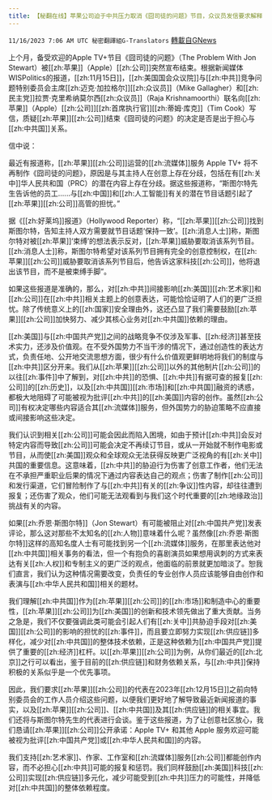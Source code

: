 ```yaml
---
title: 【秘翻在线】苹果公司迫于中共压力取消《囧司徒的问题》节目，众议员发信要求解释
---
```

`11/16/2023 7:06 AM UTC 秘密翻譯組G-Translators` [轉載自GNews](https://gnews.org/articles/1982538)

上个月，备受欢迎的Apple TV+节目《囧司徒的问题》（The Problem With Jon Stewart）被[[zh:苹果]]（Apple）[[zh:公司]]突然宣布结束。根据新闻媒体WISPolitics的报道，[[zh:11月15日]]，[[zh:美国国会众议院]]与[[zh:中共]]竞争问题特别委员会主席[[zh:迈克·加拉格尔]][[zh:众议员]]（Mike Gallagher）和[[zh:民主党]]拉贾·克里希纳莫尔西[[zh:众议员]]（Raja Krishnamoorthi）联名向[[zh:苹果]]（Apple）[[zh:公司]][[zh:首席执行官]][[zh:蒂姆·库克]]（Tim Cook）写信，质疑[[zh:苹果]][[zh:公司]]结束《囧司徒的问题》的决定是否是出于担心与[[zh:中共国]]关系。

信中说：

最近有报道称，[[zh:苹果]][[zh:公司]]运营的[[zh:流媒体]]服务 Apple TV+ 将不再制作《囧司徒的问题》，原因是与其主持人在创意上存在分歧，包括在有[[zh:关中]]华人民共和国（PRC）的潜在内容上存在分歧。据这些报道称，“斯图尔特先生告诉他的员工......与[[zh:中国]]和[[zh:人工智能]]有关的潜在节目话题引起了[[zh:苹果]][[zh:公司]]高管的担忧。”

据《[[zh:好莱坞]]报道》（Hollywood Reporter）称，“[[zh:苹果]][[zh:公司]]找到斯图尔特，告知主持人双方需要就节目话题‘保持一致’。[[zh:消息人士]]称，斯图尔特对被[[zh:苹果]]‘束缚’的想法表示反对，[[zh:苹果]]威胁要取消该系列节目。[[zh:消息人士]]称，斯图尔特希望对该系列节目拥有完全的创意控制权，在[[zh:苹果]][[zh:公司]]威胁要取消该系列节目后，他告诉这家科技[[zh:公司]]，他将退出该节目，而不是被束缚手脚”。

如果这些报道是准确的，那么，对[[zh:中共]]间接影响[[zh:美国]][[zh:艺术家]]和[[zh:公司]]在[[zh:中共]]相关主题上的创意表达，可能恰恰证明了人们的更广泛担忧。除了传统意义上的[[zh:国家]]安全理由外，这还凸显了我们需要鼓励[[zh:苹果]][[zh:公司]]加快努力、减少其核心业务对[[zh:中共国]]依赖的理由。

[[zh:美国]]与[[zh:中国共产党]]之间的战略竞争不仅涉及军事、[[zh:经济]]甚至技术实力，还涉及价值观。在不受外国势力不当干涉的情况下，通过创造性的表达方式，负责任地、公开地交流思想方面，很少有什么价值观更鲜明地将我们的制度与[[zh:中共]]区分开来。我们从[[zh:苹果]][[zh:公司]]以外的其他制片[[zh:公司]]的以往[[zh:事件]]中了解到，对[[zh:中共]]的恐惧、[[zh:中共]]有据可查的报复[[zh:公司]]的[[zh:历史]]，以及[[zh:中共国]][[zh:市场]]和[[zh:中共国]]融资的诱惑，都极大地阻碍了可能被视为批评[[zh:中共]]的[[zh:美国]]内容的创作。虽然[[zh:公司]]有权决定哪些内容适合其[[zh:流媒体]]服务，但外国势力的胁迫策略不应直接或间接影响这些决定。

我们认识到相关[[zh:公司]]可能会因此而陷入困境，如由于预计[[zh:中共]]会反对特定内容而导致[[zh:公司]]可能会决定不再续订节目，或从一开始就不制作电影或节目，从而使[[zh:美国]]观众和全球观众无法获得反映更广泛视角的有[[zh:关中]]共国的重要信息。这意味着，[[zh:中共]]的胁迫行为伤害了创意工作者，他们无法在不承担严重职业后果的情况下通过内容表达自己的观点；伤害了制作[[zh:公司]]和发行渠道，它们冒险制作了与[[zh:中共]]有关的[[zh:争议]]性内容，却往往遭到报复；还伤害了观众，他们可能无法观看到与我们这个时代重要的[[zh:地缘政治]]挑战有关的内容。

如果[[zh:乔恩·斯图尔特]]（Jon Stewart）有可能被阻止对[[zh:中国共产党]]发表评论，那么这对那些不太知名的[[zh:人物]]意味着什么呢？虽然像[[zh:乔恩·斯图尔特]]这样的高知名度人士有可能找到另一个[[zh:流媒体]]服务，在那里表达他对[[zh:中共国]]相关事务的看法，但一个有抱负的喜剧演员如果想用讽刺的方式来表达有关[[zh:人权]]和专制主义的更广泛的观点，他面临的前景就更加暗淡了。恕我们直言，我们认为这种情况需要改变，负责任的专业创作人员应该能够自由创作和表演与[[zh:中华人民共和国]]相关的题材。

我们理解[[zh:中共国]]作为[[zh:苹果]][[zh:公司]]的[[zh:市场]]和制造中心的重要性，[[zh:苹果]][[zh:公司]]为[[zh:美国]]的创新和技术领先做出了重大贡献。当务之急是，我们不仅要强调此类可能会引起人们有[[zh:关中]]共胁迫手段对[[zh:美国]][[zh:公司]]的影响的担忧的[[zh:事件]]，而且要立即努力实现[[zh:供应链]]多样化，减少对[[zh:中共国]]的整体技术依赖，正是这种依赖为[[zh:中国共产党]]提供了重要的[[zh:经济]]杠杆。以[[zh:苹果]][[zh:公司]]为例，从你们最近的[[zh:北京]]之行可以看出，鉴于目前的[[zh:供应链]]和财务依赖关系，与[[zh:中共]]保持积极的关系似乎是一个优先事项。

因此，我们要求[[zh:苹果]][[zh:公司]]的代表在2023年[[zh:12月15日]]之前向特别委员会的工作人员介绍这些问题，以便我们更好地了解导致最近新闻报道的事实，以及[[zh:苹果]][[zh:公司]]、[[zh:中共国]]及其[[zh:供应链]]的相关事宜。我们还将与斯图尔特先生的代表进行会谈。鉴于这些报道，为了让创意社区放心，我们恳请[[zh:苹果]][[zh:公司]]公开承诺：Apple TV+ 和其他 Apple 服务欢迎可能被视为批评[[zh:中国共产党]]或[[zh:中华人民共和国]]的内容。

我们支持[[zh:艺术家]]、作家、工作室和[[zh:流媒体]]服务[[zh:公司]]都能创作内容，而不必担心[[zh:中共]]可能的报复和惩罚。我们同样鼓励[[zh:美国]]科技[[zh:公司]]实现[[zh:供应链]]多元化，减少可能受到[[zh:中共]]压力的可能性，并降低对[[zh:中共国]]的整体依赖程度。
